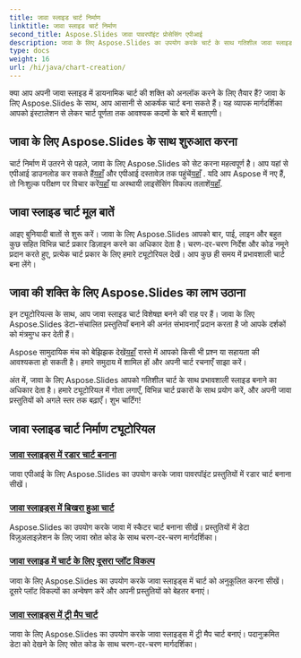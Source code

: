 ```yaml
---
title: जावा स्लाइड चार्ट निर्माण
linktitle: जावा स्लाइड चार्ट निर्माण
second_title: Aspose.Slides जावा पावरपॉइंट प्रोसेसिंग एपीआई
description: जावा के लिए Aspose.Slides का उपयोग करके चार्ट के साथ गतिशील जावा स्लाइड बनाना सीखें। हमारे व्यापक ट्यूटोरियल चरण दर चरण प्रक्रिया में आपका मार्गदर्शन करते हैं।
type: docs
weight: 16
url: /hi/java/chart-creation/
---
```


क्या आप अपनी जावा स्लाइड में डायनामिक चार्ट की शक्ति को अनलॉक करने के लिए तैयार हैं? जावा के लिए Aspose.Slides के साथ, आप आसानी से आकर्षक चार्ट बना सकते हैं। यह व्यापक मार्गदर्शिका आपको इंस्टालेशन से लेकर चार्ट पूर्णता तक आवश्यक कदमों के बारे में बताएगी।

## जावा के लिए Aspose.Slides के साथ शुरुआत करना

 चार्ट निर्माण में उतरने से पहले, जावा के लिए Aspose.Slides को सेट करना महत्वपूर्ण है। आप यहां से एपीआई डाउनलोड कर सकते हैं[यहाँ](https://releases.aspose.com/slides/java/) और एपीआई दस्तावेज़ तक पहुंचें[यहाँ](https://reference.aspose.com/slides/java/) . यदि आप Aspose में नए हैं, तो निःशुल्क परीक्षण पर विचार करें[यहाँ](https://releases.aspose.com/) या अस्थायी लाइसेंसिंग विकल्प तलाशें[यहाँ](https://purchase.aspose.com/temporary-license/).

## जावा स्लाइड चार्ट मूल बातें

आइए बुनियादी बातों से शुरू करें। जावा के लिए Aspose.Slides आपको बार, पाई, लाइन और बहुत कुछ सहित विभिन्न चार्ट प्रकार डिज़ाइन करने का अधिकार देता है। चरण-दर-चरण निर्देश और कोड नमूने प्रदान करते हुए, प्रत्येक चार्ट प्रकार के लिए हमारे ट्यूटोरियल देखें। आप कुछ ही समय में प्रभावशाली चार्ट बना लेंगे।

## जावा की शक्ति के लिए Aspose.Slides का लाभ उठाना

इन ट्यूटोरियल्स के साथ, आप जावा स्लाइड चार्ट विशेषज्ञ बनने की राह पर हैं। जावा के लिए Aspose.Slides डेटा-संचालित प्रस्तुतियाँ बनाने की अनंत संभावनाएँ प्रदान करता है जो आपके दर्शकों को मंत्रमुग्ध कर देती हैं।

 Aspose सामुदायिक मंच को बेझिझक देखें[यहाँ](https://forum.aspose.com/) रास्ते में आपको किसी भी प्रश्न या सहायता की आवश्यकता हो सकती है। हमारे समुदाय में शामिल हों और अपनी चार्ट रचनाएँ साझा करें।

अंत में, जावा के लिए Aspose.Slides आपको गतिशील चार्ट के साथ प्रभावशाली स्लाइड बनाने का अधिकार देता है। हमारे ट्यूटोरियल में गोता लगाएँ, विभिन्न चार्ट प्रकारों के साथ प्रयोग करें, और अपनी जावा प्रस्तुतियों को अगले स्तर तक बढ़ाएँ। शुभ चार्टिंग!

## जावा स्लाइड चार्ट निर्माण ट्यूटोरियल
### [जावा स्लाइड्स में रडार चार्ट बनाना](./radar-chart-creating-java-slides/)
जावा एपीआई के लिए Aspose.Slides का उपयोग करके जावा पावरपॉइंट प्रस्तुतियों में रडार चार्ट बनाना सीखें।
### [जावा स्लाइड्स में बिखरा हुआ चार्ट](./scattered-chart-java-slides/)
Aspose.Slides का उपयोग करके जावा में स्कैटर चार्ट बनाना सीखें। प्रस्तुतियों में डेटा विज़ुअलाइज़ेशन के लिए जावा स्रोत कोड के साथ चरण-दर-चरण मार्गदर्शिका।
### [जावा स्लाइड में चार्ट के लिए दूसरा प्लॉट विकल्प](./second-plot-options-charts-java-slides/)
जावा के लिए Aspose.Slides का उपयोग करके जावा स्लाइड्स में चार्ट को अनुकूलित करना सीखें। दूसरे प्लॉट विकल्पों का अन्वेषण करें और अपनी प्रस्तुतियों को बेहतर बनाएं।
### [जावा स्लाइड्स में ट्री मैप चार्ट](./tree-map-chart-java-slides/)
जावा के लिए Aspose.Slides का उपयोग करके जावा स्लाइड्स में ट्री मैप चार्ट बनाएं। पदानुक्रमित डेटा को देखने के लिए स्रोत कोड के साथ चरण-दर-चरण मार्गदर्शिका।